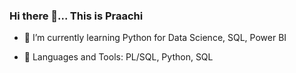 ### Hi there 👋... This is Praachi
- 🌱  I’m currently learning Python for Data Science, SQL, Power BI

- 🧰 Languages and Tools:  PL/SQL, Python, SQL
  

<!--
**PraachiP/PraachiP** is a ✨ _special_ ✨ repository because its `README.md` (this file) appears on your GitHub profile.

Here are some ideas to get you started:

- 🔭 I’m currently working on ...
- 🌱 I’m currently learning Python for Data Science, SQL, Power BI
- 👯 I’m looking to collaborate on ...
- 🤔 I’m looking for help with ...
- 💬 Ask me about ...
- 📫 How to reach me: praachik.20.21@gmail.com
- 😄 Pronouns: ...
- ⚡ Fun fact: ...
-->
